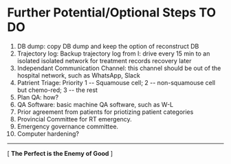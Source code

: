 # Further Potential/Optional Steps TO DO

1. DB dump: copy DB dump and keep the option of reconstruct DB
2. Trajectory log: Backup trajectory log from I: drive every 15 min to an isolated isolated network for treatment records recovery later
3. Independant Communication Channel: this channel should be out of the hospital network, such as WhatsApp, Slack
4. Patrient Triage: Priority 1 -- Squamouse cell; 2 -- non-squamouse cell but chemo-red; 3 -- the rest
5. Plan QA: how?
6. QA Software: basic machine QA software, such as W-L
7. Prior agreement from patients for priotizing patient categories
8. Provincial Committee for RT emergency.
9. Emergency governance committee.
10. Computer hardening?

---------------------------------------------

[ __The Perfect is the Enemy of Good__ ]
